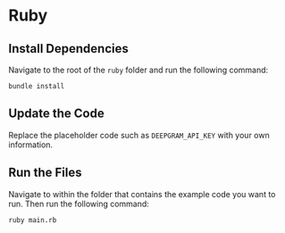 # Ruby

## Install Dependencies

Navigate to the root of the `ruby` folder and run the following command:

```
bundle install
```

## Update the Code

Replace the placeholder code such as `DEEPGRAM_API_KEY` with your own information.

## Run the Files

Navigate to within the folder that contains the example code you want to run. Then run the following command:

```
ruby main.rb
```
